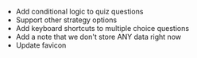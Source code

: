 - Add conditional logic to quiz questions
- Support other strategy options
- Add keyboard shortcuts to multiple choice questions
- Add a note that we don't store ANY data right now
- Update favicon
